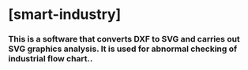 [smart-industry]
=======
### **This is a software that converts DXF to SVG and carries out SVG graphics analysis. It is used for abnormal checking of industrial flow chart..**
